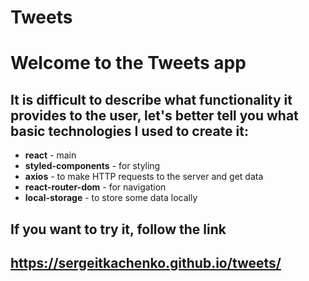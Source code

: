 # Tweets

<h1>Welcome to the Tweets app</h2>

## It is difficult to describe what functionality it provides to the user, let's better tell you what basic technologies I used to create it:

- **react** - main
- **styled-components** - for styling
- **axios** - to make HTTP requests to the server and get data
- **react-router-dom** - for navigation
- **local-storage** - to store some data locally

## If you want to try it, follow the link

## https://sergeitkachenko.github.io/tweets/
